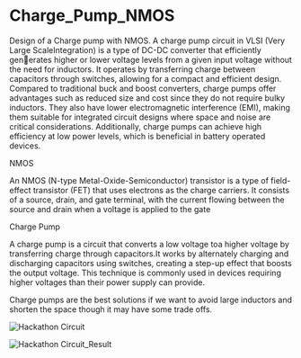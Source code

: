 # Charge_Pump_NMOS
Design of a Charge pump with NMOS.
A charge pump circuit in VLSI (Very Large ScaleIntegration) is a type of DC-DC converter that efficiently generates higher or lower voltage levels from a given input voltage
without the need for inductors. It operates by transferring charge between capacitors through switches, allowing for a compact and efficient design. Compared to traditional buck and boost
converters, charge pumps offer advantages such as reduced size and cost since they do not require bulky inductors. They also have lower electromagnetic interference (EMI), making them
suitable for integrated circuit designs where space and noise are critical considerations. Additionally, charge pumps can achieve
high efficiency at low power levels, which is beneficial in battery operated devices. 

NMOS

An NMOS (N-type Metal-Oxide-Semiconductor) transistor is a type of field-effect transistor (FET) that uses electrons as the charge carriers. It consists of a source, drain, and gate terminal, with the current flowing between the source and drain when a voltage is applied to the gate

Charge Pump

A charge pump is a circuit that converts a low voltage toa higher voltage by transferring charge through capacitors.It works by alternately charging and discharging capacitors using switches, creating a step-up effect that boosts the output voltage. This technique is commonly used in devices requiring higher voltages than their power supply can provide.

Charge pumps are the best solutions if we want to avoid large inductors and shorten the space though it may have some trade offs.

![Hackathon Circuit](https://github.com/user-attachments/assets/79d7cb6c-635b-4a6a-a54e-08ca756a1835)


![Hackathon Circuit_Result](https://github.com/user-attachments/assets/b7c02f14-fb45-45be-ba9c-02a133f0bcd2)

